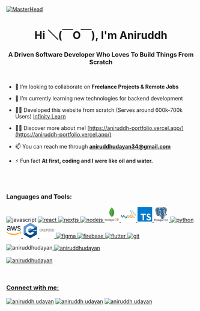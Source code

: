 [![MasterHead](https://user-images.githubusercontent.com/74038190/225813708-98b745f2-7d22-48cf-9150-083f1b00d6c9.gif)](https://aniruddh-portfolio.vercel.app/)
<h1 align="center">Hi ＼(￣O￣), I'm Aniruddh</h1>


<h3 align="center">A Driven Software Developer Who Loves To Build Things From Scratch</h3>
<br>



- 👯 I’m looking to collaborate on **Freelance Projects & Remote Jobs**
- 🔭 I’m currently learning new technologies for backend development 

- 🧑‍💻 Developed this website from scratch (Serves around 600k-700k Users) [Infinity Learn](https://infinitylearn.com/)

- 👨‍💻 Discover more about me! [https://aniruddh-portfolio.vercel.app/](https://aniruddh-portfolio.vercel.app/)

- 📫 You can reach me through **aniruddhudayan34@gmail.com**

- ⚡ Fun fact **At first, coding and I were like oil and water.**
 <br>
<br>



<h3 align="left">Languages and Tools:</h3>
<p align="left"><img src="https://user-images.githubusercontent.com/74038190/212257454-16e3712e-945a-4ca2-b238-408ad0bf87e6.gif" alt="javascript" width="40" height="40"/> </a><a href="https://reactjs.org/" target="_blank" rel="noreferrer"> <img src="https://user-images.githubusercontent.com/74038190/212257467-871d32b7-e401-42e8-a166-fcfd7baa4c6b.gif" alt="react" width="40" height="40"/><a href="https://nextjs.org/" target="_blank" rel="noreferrer"> <img src="https://cdn.worldvectorlogo.com/logos/nextjs-2.svg" alt="nextjs" width="40" height="40"/> </a><a href="https://nodejs.org" target="_blank" rel="noreferrer"> <img src="https://user-images.githubusercontent.com/74038190/212257460-738ff738-247f-4445-a718-cdd0ca76e2db.gif" alt="nodejs" width="40" height="40"/><a href="https://www.mongodb.com/" target="_blank" rel="noreferrer"> <img src="https://raw.githubusercontent.com/devicons/devicon/master/icons/mongodb/mongodb-original-wordmark.svg" alt="mongodb" width="40" height="40"/> </a> <a href="https://www.mysql.com/" target="_blank" rel="noreferrer"> <img src="https://raw.githubusercontent.com/devicons/devicon/master/icons/mysql/mysql-original-wordmark.svg" alt="mysql" width="40" height="40"/> </a>   </a><a href="https://www.typescriptlang.org/" target="_blank" rel="noreferrer"> <img src="https://raw.githubusercontent.com/devicons/devicon/master/icons/typescript/typescript-original.svg" alt="typescript" width="40" height="40"/> </a> <a href="https://www.postgresql.org" target="_blank" rel="noreferrer"> <img src="https://raw.githubusercontent.com/devicons/devicon/master/icons/postgresql/postgresql-original-wordmark.svg" alt="postgresql" width="40" height="40"/> </a> <a href="https://www.python.org" target="_blank" rel="noreferrer"> <img src="https://user-images.githubusercontent.com/74038190/212257472-08e52665-c503-4bd9-aa20-f5a4dae769b5.gif" alt="python" width="40" height="40"/> </a>  </a>   <a href="https://aws.amazon.com" target="_blank" rel="noreferrer"> <img src="https://raw.githubusercontent.com/devicons/devicon/master/icons/amazonwebservices/amazonwebservices-original-wordmark.svg" alt="aws" width="40" height="40"/> </a> <a href="https://www.w3schools.com/cpp/" target="_blank" rel="noreferrer"> <img src="https://raw.githubusercontent.com/devicons/devicon/master/icons/cplusplus/cplusplus-original.svg" alt="cplusplus" width="40" height="40"/> </a> <a href="https://expressjs.com" target="_blank" rel="noreferrer"> <img src="https://raw.githubusercontent.com/devicons/devicon/master/icons/express/express-original-wordmark.svg" alt="express" width="40" height="40"/> </a> <a href="https://www.figma.com/" target="_blank" rel="noreferrer"> <img src="https://www.vectorlogo.zone/logos/figma/figma-icon.svg" alt="figma" width="40" height="40"/> </a> <a href="https://firebase.google.com/" target="_blank" rel="noreferrer"> <img src="https://www.vectorlogo.zone/logos/firebase/firebase-icon.svg" alt="firebase" width="40" height="40"/> </a> <a href="https://flutter.dev" target="_blank" rel="noreferrer"> <img src="https://www.vectorlogo.zone/logos/flutterio/flutterio-icon.svg" alt="flutter" width="40" height="40"/> </a> <a href="https://git-scm.com/" target="_blank" rel="noreferrer"> <img src="https://www.vectorlogo.zone/logos/git-scm/git-scm-icon.svg" alt="git" width="40" height="40"/> </a> <a href="https://developer.mozilla.org/en-US/docs/Web/JavaScript" target="_blank" rel="noreferrer">  </p>

<p><img align="left" src="https://github-readme-stats.vercel.app/api/top-langs?username=aniruddhudayan&show_icons=true&locale=en&layout=compact" alt="aniruddhudayan" /></p>

<p>&nbsp;<img align="center" src="https://github-readme-stats.vercel.app/api?username=aniruddhudayan&show_icons=true&locale=en" alt="aniruddhudayan" /></p>
<p><img align="center" src="https://github-readme-streak-stats.herokuapp.com/?user=aniruddhudayan&" alt="aniruddhudayan" /></p>
<br>
<h3 align="left">Connect with me:</h3>
<p align="left">
<a href="https://twitter.com/Anirudd67572848" target="blank"><img align="center" src="https://raw.githubusercontent.com/rahuldkjain/github-profile-readme-generator/master/src/images/icons/Social/twitter.svg" alt="aniruddh udayan" height="30" width="40" /></a>
<a href="https://www.linkedin.com/in/aniruddh-udayan-997534226/" target="blank"><img align="center" src="https://raw.githubusercontent.com/rahuldkjain/github-profile-readme-generator/master/src/images/icons/Social/linked-in-alt.svg" alt="aniruddh udayan" height="30" width="40" /></a>
<a href="https://instagram.com/aniruddh udayan" target="blank"><img align="center" src="https://raw.githubusercontent.com/rahuldkjain/github-profile-readme-generator/master/src/images/icons/Social/instagram.svg" alt="aniruddh udayan" height="30" width="40" /></a>
</p>
